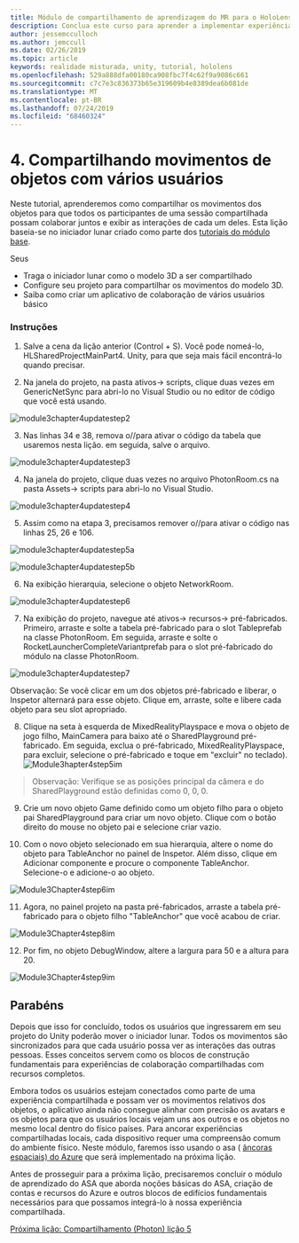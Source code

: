 ```yaml
---
title: Módulo de compartilhamento de aprendizagem do MR para o HoloLens 2
description: Conclua este curso para aprender a implementar experiências compartilhadas de vários usuários em um aplicativo do HoloLens 2.
author: jessemcculloch
ms.author: jemccull
ms.date: 02/26/2019
ms.topic: article
keywords: realidade misturada, unity, tutorial, hololens
ms.openlocfilehash: 529a888dfa00180ca908fbc7f4c62f9a9086c661
ms.sourcegitcommit: c7c7e3c836373b65e319609b4e8389dea6b081de
ms.translationtype: MT
ms.contentlocale: pt-BR
ms.lasthandoff: 07/24/2019
ms.locfileid: "68460324"
---
```

# <a name="4-sharing-object-movements-with-multiple-users"></a>4. Compartilhando movimentos de objetos com vários usuários

Neste tutorial, aprenderemos como compartilhar os movimentos dos objetos para que todos os participantes de uma sessão compartilhada possam colaborar juntos e exibir as interações de cada um deles. Esta lição baseia-se no iniciador lunar criado como parte dos [tutoriais do módulo base](mrlearning-base.md).

Seus

- Traga o iniciador lunar como o modelo 3D a ser compartilhado
- Configure seu projeto para compartilhar os movimentos do modelo 3D.
- Saiba como criar um aplicativo de colaboração de vários usuários básico

### <a name="instructions"></a>Instruções


1. Salve a cena da lição anterior (Control + S). Você pode nomeá-lo, HLSharedProjectMainPart4. Unity, para que seja mais fácil encontrá-lo quando precisar.

2. Na janela do projeto, na pasta ativos-> scripts, clique duas vezes em GenericNetSync para abri-lo no Visual Studio ou no editor de código que você está usando.  

![module3chapter4updatestep2](images/module3chapter4updatestep2.png)

3. Nas linhas 34 e 38, remova o//para ativar o código da tabela que usaremos nesta lição. em seguida, salve o arquivo. 

![module3chapter4updatestep3](images/module3chapter4updatestep3.png)

4. Na janela do projeto, clique duas vezes no arquivo PhotonRoom.cs na pasta Assets-> scripts para abri-lo no Visual Studio. 

![module3chapter4updatestep4](images/module3chapter4updatestep4.png)

5. Assim como na etapa 3, precisamos remover o//para ativar o código nas linhas 25, 26 e 106.

![module3chapter4updatestep5a](images/module3chapter4updatestep5a.png) 

![module3chapter4updatestep5b](images/module3chapter4updatestep5b.png)

6. Na exibição hierarquia, selecione o objeto NetworkRoom.

![module3chapter4updatestep6](images/module3chapter4updatestep6.png)

7. Na exibição do projeto, navegue até ativos-> recursos-> pré-fabricados. Primeiro, arraste e solte a tabela pré-fabricado para o slot Tableprefab na classe PhotonRoom. Em seguida, arraste e solte o RocketLauncherCompleteVariantprefab para o slot pré-fabricado do módulo na classe PhotonRoom.

![module3chapter4updatestep7](images/module3chapter4updatestep7.png)

   Observação: Se você clicar em um dos objetos pré-fabricado e liberar, o Inspetor alternará para esse objeto. Clique em, arraste, solte e libere cada objeto para seu slot apropriado.

8. Clique na seta à esquerda de MixedRealityPlayspace e mova o objeto de jogo filho, MainCamera para baixo até o SharedPlayground pré-fabricado. Em seguida, exclua o pré-fabricado, MixedRealityPlayspace, para excluir, selecione o pré-fabricado e toque em "excluir" no teclado).
![Module3hapter4step5im](images/module3chapter4step5im.PNG)

>Observação:  Verifique se as posições principal da câmera e do SharedPlayground estão definidas como 0, 0, 0.
>

9. Crie um novo objeto Game definido como um objeto filho para o objeto pai SharedPlayground para criar um novo objeto. Clique com o botão direito do mouse no objeto pai e selecione criar vazio. 

10. Com o novo objeto selecionado em sua hierarquia, altere o nome do objeto para TableAnchor no painel de Inspetor. Além disso, clique em Adicionar componente e procure o componente TableAnchor. Selecione-o e adicione-o ao objeto. 

![Module3Chapter4step6im](images/module3chapter4step7im.PNG)

11. Agora, no painel projeto na pasta pré-fabricados, arraste a tabela pré-fabricado para o objeto filho "TableAnchor" que você acabou de criar.

![Module3Chapter4step8im](images/module3chapter4step8im.PNG)

12. Por fim, no objeto DebugWindow, altere a largura para 50 e a altura para 20.

![Module3Chapter4step9im](images/module3chapter4step11im.PNG)

## <a name="congratulations"></a>Parabéns


Depois que isso for concluído, todos os usuários que ingressarem em seu projeto do Unity poderão mover o iniciador lunar. Todos os movimentos são sincronizados para que cada usuário possa ver as interações das outras pessoas. Esses conceitos servem como os blocos de construção fundamentais para experiências de colaboração compartilhadas com recursos completos. 

Embora todos os usuários estejam conectados como parte de uma experiência compartilhada e possam ver os movimentos relativos dos objetos, o aplicativo ainda não consegue alinhar com precisão os avatars e os objetos para que os usuários locais vejam uns aos outros e os objetos no mesmo local dentro do físico países. Para ancorar experiências compartilhadas locais, cada dispositivo requer uma compreensão comum do ambiente físico. Neste módulo, faremos isso usando o asa ( [âncoras espaciais) do Azure](<https://azure.microsoft.com/en-us/services/spatial-anchors/>) que será implementado na próxima lição.

Antes de prosseguir para a próxima lição, precisaremos concluir o módulo de aprendizado do ASA que aborda noções básicas do ASA, criação de contas e recursos do Azure e outros blocos de edifícios fundamentais necessários para que possamos integrá-lo à nossa experiência compartilhada.

[Próxima lição: Compartilhamento (Photon) lição 5](mrlearning-sharing(photon)-ch5.md)

